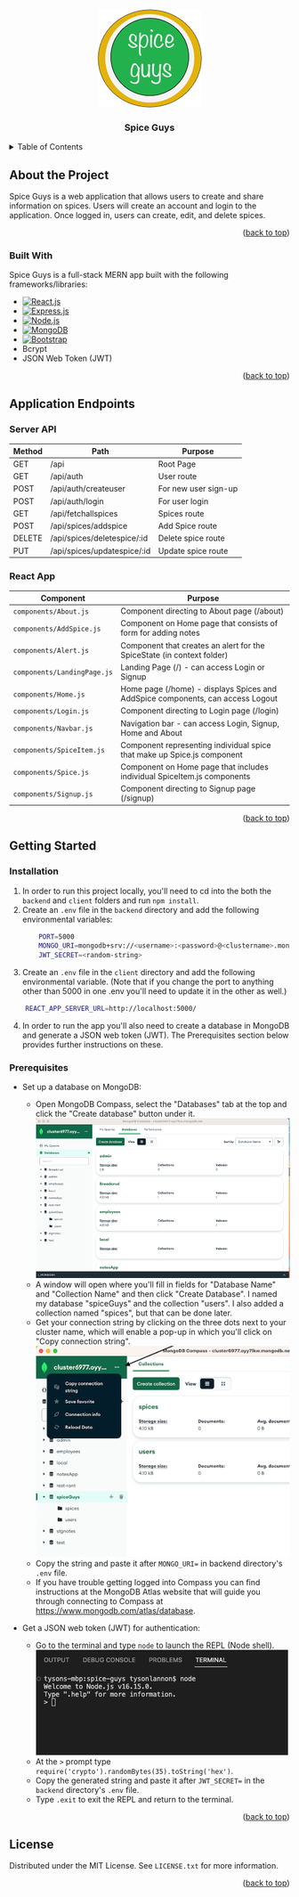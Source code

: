 <a name="readme-top"></a>

<!-- PROJECT LOGO / TITLE -->
<br />
<div align="center">
    <a href="https://github.com/jeffdonkey/spice-guys">
        <img src="supportfiles/sglogo.png" alt="logo" />
    </a>
    <h3 align="center">Spice Guys</h3>
</div>


<!-- TABLE OF CONTENTS -->
<details>
    <summary>Table of Contents</summary>
    <ol>
        <li>
            <a href="#about-the-project">About the Project</a>
            <ul>
                <li><a href="#built-with">Built With</a></li>
            </ul>
        </li>
        <li>
            <a href="#application-endpoints">Application Endpoints</a>
            <ul>
                <li><a href="#application-endpoints">Server API</a></li>
                <li><a href="#application-endpoints">React App</a></li>
            </ul>
        </li>
        <li>
            <a href="#getting-started">Getting Started</a>
            <ul>
                <li><a href="#installation">Installation</a></li>
                <li><a href="#prerequisites">Prerequisites</a></li>
            </ul>
        </li>
        <li><a href="#license">License</a></li>
    </ol>
</details>


<!-- ABOUT THE PROJECT -->
## About the Project
Spice Guys is a web application that allows users to create and share information on spices. Users will create an account and login to the application. Once logged in, users can create, edit, and delete spices. 

<p align="right">(<a href="#readme-top">back to top</a>)</p>

### Built With

Spice Guys is a full-stack MERN app built with the following frameworks/libraries:
* [![React.js](https://img.shields.io/badge/react-%2320232a.svg?style=for-the-badge&logo=react&logoColor=%2361DAFB)](https://reactjs.org/)
* [![Express.js](https://img.shields.io/badge/express.js-%23404d59.svg?style=for-the-badge&logo=express&logoColor=%2361DAFB)](https://expressjs.com/)
* [![Node.js](https://img.shields.io/badge/node.js-6DA55F?style=for-the-badge&logo=node.js&logoColor=white)](https://nodejs.org/)
* [![MongoDB](https://custom-icon-badges.demolab.com/badge/-MongoDB-47A248?style=for-the-badge&logo=mongodb&logoColor=white)](https://www.mongodb.com/)
* [![Bootstrap](https://img.shields.io/badge/bootstrap-%23563D7C.svg?style=for-the-badge&logo=bootstrap&logoColor=white)](https://getbootstrap.com)
* Bcrypt
* JSON Web Token (JWT)

<p align="right">(<a href="#readme-top">back to top</a>)</p>


<!-- APP ENDPOINTS -->
## Application Endpoints

### Server API
| Method | Path                                    | Purpose                           |
| ------ | --------------------------------------- | --------------------------------- |
| GET    | /api                                    | Root Page                         |
| GET    | /api/auth                               | User route                        |
| POST   | /api/auth/createuser                    | For new user sign-up              |
| POST   | /api/auth/login                         | For user login                    |
| GET    | /api/fetchallspices                     | Spices route                      |
| POST   | /api/spices/addspice                    | Add Spice route                   |
| DELETE | /api/spices/deletespice/:id             | Delete spice route                |
| PUT    | /api/spices/updatespice/:id             | Update spice route                |


### React App
| Component                   | Purpose                                                                        | 
| ------------------------    | -------------------------------------------------------------------------------|
| `components/About.js`       | Component directing to About page (/about)                                     |
| `components/AddSpice.js`    | Component on Home page that consists of form for adding notes                  |
| `components/Alert.js`       | Component that creates an alert for the SpiceState (in context folder)         |
| `components/LandingPage.js` | Landing Page (/) - can access Login or Signup                                  |
| `components/Home.js`        | Home page (/home) - displays Spices and AddSpice components, can access Logout |
| `components/Login.js`       | Component directing to Login page (/login)                                     |
| `components/Navbar.js`      | Navigation bar - can access Login, Signup, Home and About                      |
| `components/SpiceItem.js`   | Component representing individual spice that make up Spice.js component        | 
| `components/Spice.js`       | Component on Home page that includes individual SpiceItem.js components        |
| `components/Signup.js`      | Component directing to Signup page (/signup)                                   |

<p align="right">(<a href="#readme-top">back to top</a>)</p>


<!-- GETTING STARTED -->
## Getting Started

### Installation
1. In order to run this project locally, you'll need to cd into the both the `backend` and `client` folders and run `npm install`.
2. Create an `.env` file in the `backend` directory and  add the following environmental variables:
    ```sh
        PORT=5000
        MONGO_URI=mongodb+srv://<username>:<password>@<clustername>.mongodb.net/spiceGuys
        JWT_SECRET=<random-string>
    ```
3. Create an `.env` file in the `client` directory and add the following environmental variable. (Note that if you change the port to anything other than 5000 in one .env you'll need to update it in the other as well.)
```sh
    REACT_APP_SERVER_URL=http://localhost:5000/
```   
4. In order to run the app you'll also need to create a database in MongoDB and generate a JSON web token (JWT). The Prerequisites section below provides further instructions on these.

### Prerequisites
* Set up a database on MongoDB:
    - Open MongoDB Compass, select the "Databases" tab at the top and click the "Create database" button under it.
        ![MongoDB Compass](supportfiles/MongoDB-Compass.png?raw=true)
    - A window will open where you'll fill in fields for "Database Name" and "Collection Name" and then click "Create Database". I named my database "spiceGuys" and the collection "users". I also added a collection named "spices", but that can be done later.
    - Get your connection string by clicking on the three dots next to your cluster name, which will enable a pop-up in which you'll click on "Copy connection string".
        ![MongoDB Connection String](supportfiles/MongoDB-Connection-String.png?raw=true)
    - Copy the string and paste it after `MONGO_URI=` in backend directory's `.env` file.
    - If you have trouble getting logged into Compass you can find instructions at the MongoDB Atlas website that will guide you through connecting to Compass at https://www.mongodb.com/atlas/database.

* Get a JSON web token (JWT) for authentication:
    - Go to the terminal and type `node` to launch the REPL (Node shell).
        ![Node-REPL](supportfiles/node-REPL.png?raw=true)
    - At the `>` prompt type `require('crypto').randomBytes(35).toString('hex')`.
    - Copy the generated string and paste it after `JWT_SECRET=` in the `backend` directory's `.env` file.
    - Type `.exit` to exit the REPL and return to the terminal.

<p align="right">(<a href="#readme-top">back to top</a>)</p>


<!-- LICENSE -->
## License

Distributed under the MIT License. See `LICENSE.txt` for more information.

<p align="right">(<a href="#readme-top">back to top</a>)</p>